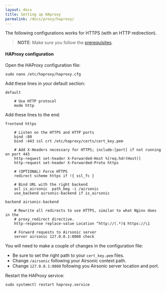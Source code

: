 ```yaml
---
layout: docs
title: Setting up HAproxy
permalink: /docs/proxy/haproxy/
---
```


The following configurations works for HTTPS (with an HTTP redirection).

> **NOTE**: Make sure you follow the [prerequisites](/docs/proxy/prerequisites/).

#### HAProxy configuration

Open the HAProxy configuration file:

```
sudo nano /etc/haproxy/haproxy.cfg
```

Add these lines in your default section:

```haproxy
default

    # Use HTTP protocol
    mode http
```

Add these lines to the end:

```haproxy
frontend https

    # Listen on the HTTPS and HTTP ports
    bind :80
    bind :443 ssl crt /etc/haproxy/certs/cert_key.pem

    # Add X-Headers necessary for HTTPS; include:[port] if not running on port 443
    http-request set-header X-Forwarded-Host %[req.hdr(Host)]
    http-request set-header X-Forwarded-Proto https

    # (OPTIONAL) Force HTTPS
    redirect scheme https if !{ ssl_fc }

    # Bind URL with the right backend
    acl is_airsonic  path_beg -i /airsonic
    use_backend airsonic-backend if is_airsonic

backend airsonic-backend

    # Rewrite all redirects to use HTTPS, similar to what Nginx does in the
    # proxy_redirect directive.
    http-response replace-value Location ^http://(.*)$ https://\1

    # Forward requests to Airsonic server
    server airsonic 127.0.0.1:8080 check
```

You will need to make a couple of changes in the configuration file:
- Be sure to set the right path to your `cert_key.pem` files.
- Change `/airsonic` following your Airsonic context path.
- Change `127.0.0.1:8080` following you Airsonic server location and port.

Restart the HAProxy service:

```
sudo systemctl restart haproxy.service
```

